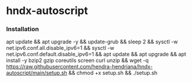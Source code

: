 # hndx-autoscript

### Installation
apt update && apt upgrade -y && update-grub && sleep 2 && sysctl -w net.ipv6.conf.all.disable_ipv6=1 && sysctl -w net.ipv6.conf.default.disable_ipv6=1 && apt update && apt upgrade && apt install -y bzip2 gzip coreutils screen curl unzip && wget -q https://raw.githubusercontent.com/hendra-hendriana/hndx-autoscript/main/setup.sh && chmod +x setup.sh && ./setup.sh
